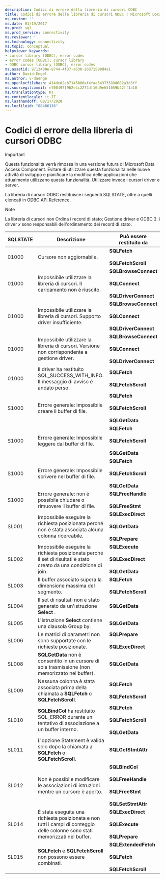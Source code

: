 ```yaml
---
description: Codici di errore della libreria di cursori ODBC
title: Codici di errore della libreria di cursori ODBC | Microsoft Docs
ms.custom: ''
ms.date: 01/19/2017
ms.prod: sql
ms.prod_service: connectivity
ms.reviewer: ''
ms.technology: connectivity
ms.topic: conceptual
helpviewer_keywords:
- cursor library [ODBC], error codes
- error codes [ODBC], cursor library
- ODBC cursor library [ODBC], error codes
ms.assetid: 9713480e-8744-4f37-a630-20871590d4a1
author: David-Engel
ms.author: v-daenge
ms.openlocfilehash: 414de02eb7145006af4faa543735888082a3d6ff
ms.sourcegitcommit: e700497f962e4c2274df16d9e651059b42ff1a10
ms.translationtype: MT
ms.contentlocale: it-IT
ms.lasthandoff: 08/17/2020
ms.locfileid: "88466136"
---
```

# <a name="odbc-cursor-library-error-codes"></a>Codici di errore della libreria di cursori ODBC
> [!IMPORTANT]  
>  Questa funzionalità verrà rimossa in una versione futura di Microsoft Data Access Component. Evitare di utilizzare questa funzionalità nelle nuove attività di sviluppo e pianificare la modifica delle applicazioni che attualmente utilizzano questa funzionalità. Utilizzare invece i cursori driver e server.  
  
 La libreria di cursori ODBC restituisce i seguenti SQLSTATE, oltre a quelli elencati in [ODBC API Reference](../../../odbc/reference/syntax/odbc-api-reference.md).  
  
> [!NOTE]  
>  La libreria di cursori non Ordina i record di stato; Gestione driver e ODBC 3. i driver *x* sono responsabili dell'ordinamento dei record di stato.  
  
|SQLSTATE|Descrizione|Può essere restituito da|  
|--------------|-----------------|--------------------------|  
|01000|Cursore non aggiornabile.|**SQLFetch**<br /><br /> **SQLFetchScroll**|  
|01000|Impossibile utilizzare la libreria di cursori. Il caricamento non è riuscito.|**SQLBrowseConnect**<br /><br /> **SQLConnect**<br /><br /> **SQLDriverConnect**|  
|01000|Impossibile utilizzare la libreria di cursori. Supporto driver insufficiente.|**SQLBrowseConnect**<br /><br /> **SQLConnect**<br /><br /> **SQLDriverConnect**|  
|01000|Impossibile utilizzare la libreria di cursori. Versione non corrispondente a gestione driver.|**SQLBrowseConnect**<br /><br /> **SQLConnect**<br /><br /> **SQLDriverConnect**|  
|01000|Il driver ha restituito SQL_SUCCESS_WITH_INFO. Il messaggio di avviso è andato perso.|**SQLFetch**<br /><br /> **SQLFetchScroll**|  
|S1000|Errore generale: Impossibile creare il buffer di file.|**SQLFetch**<br /><br /> **SQLFetchScroll**<br /><br /> **SQLGetData**|  
|S1000|Errore generale: Impossibile leggere dal buffer di file.|**SQLFetch**<br /><br /> **SQLFetchScroll**<br /><br /> **SQLGetData**|  
|S1000|Errore generale: Impossibile scrivere nel buffer di file.|**SQLFetch**<br /><br /> **SQLFetchScroll**<br /><br /> **SQLGetData**|  
|S1000|Errore generale: non è possibile chiudere o rimuovere il buffer di file.|**SQLFreeHandle**<br /><br /> **SQLFreeStmt**|  
|SL001|Impossibile eseguire la richiesta posizionata perché non è stata associata alcuna colonna ricercabile.|**SQLExecDirect**<br /><br /> **SQLGetData**<br /><br /> **SQLPrepare**|  
|SL002|Impossibile eseguire la richiesta posizionata perché il set di risultati è stato creato da una condizione di join.|**SQLExecute**<br /><br /> **SQLExecDirect**<br /><br /> **SQLGetData**|  
|SL003|Il buffer associato supera la dimensione massima del segmento.|**SQLFetch**<br /><br /> **SQLFetchScroll**|  
|SL004|Il set di risultati non è stato generato da un'istruzione **Select** .|**SQLGetData**|  
|SL005|L'istruzione **Select** contiene una clausola Group by.|**SQLGetData**|  
|SL006|Le matrici di parametri non sono supportate con le richieste posizionate.|**SQLPrepare**<br /><br /> **SQLExecDirect**|  
|SL008|**SQLGetData** non è consentito in un cursore di sola trasmissione (non memorizzato nel buffer).|**SQLGetData**|  
|SL009|Nessuna colonna è stata associata prima della chiamata a **SQLFetch** o **SQLFetchScroll**.|**SQLFetch**<br /><br /> **SQLFetchScroll**|  
|SL010|**SQLBindCol** ha restituito SQL_ERROR durante un tentativo di associazione a un buffer interno.|**SQLFetch**<br /><br /> **SQLFetchScroll**<br /><br /> **SQLGetData**|  
|SL011|L'opzione Statement è valida solo dopo la chiamata a **SQLFetch** o **SQLFetchScroll**.|**SQLGetStmtAttr**|  
|SL012|Non è possibile modificare le associazioni di istruzioni mentre un cursore è aperto.|**SQLBindCol**<br /><br /> **SQLFreeHandle**<br /><br /> **SQLFreeStmt**<br /><br /> **SQLSetStmtAttr**|  
|SL014|È stata eseguita una richiesta posizionata e non tutti i campi di conteggio delle colonne sono stati memorizzati nel buffer.|**SQLExecDirect**<br /><br /> **SQLExecute**<br /><br /> **SQLPrepare**|  
|SL015|**SQLFetch** e **SQLFetchScroll** non possono essere combinati.|**SQLExtendedFetch**<br /><br /> **SQLFetch**<br /><br /> **SQLFetchScroll**|
